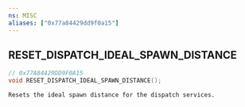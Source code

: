 ```yaml
---
ns: MISC
aliases: ["0x77a84429dd9f0a15"]
---
```

## RESET_DISPATCH_IDEAL_SPAWN_DISTANCE

```c
// 0x77A84429DD9F0A15
void RESET_DISPATCH_IDEAL_SPAWN_DISTANCE();
```

```
Resets the ideal spawn distance for the dispatch services.
```
